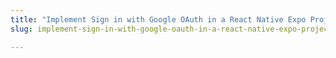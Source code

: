 ```yaml
---
title: "Implement Sign in with Google OAuth in a React Native Expo Project"
slug: implement-sign-in-with-google-oauth-in-a-react-native-expo-project

---
```


